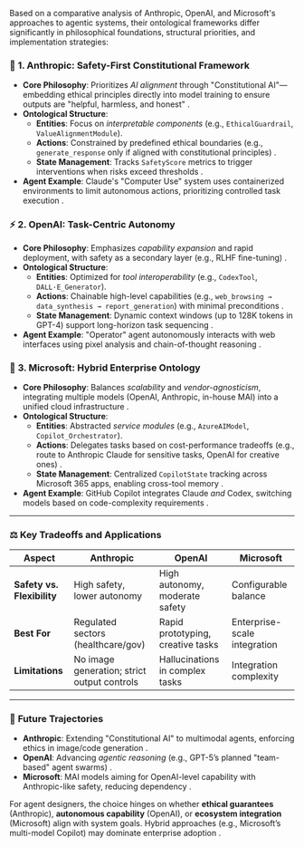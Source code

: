 Based on a comparative analysis of Anthropic, OpenAI, and Microsoft's approaches to agentic systems, their ontological frameworks differ significantly in philosophical foundations, structural priorities, and implementation strategies:

### 🔐 **1. Anthropic: Safety-First Constitutional Framework**  
- **Core Philosophy**: Prioritizes *AI alignment* through "Constitutional AI"—embedding ethical principles directly into model training to ensure outputs are "helpful, harmless, and honest" .  
- **Ontological Structure**:  
  - **Entities**: Focus on *interpretable components* (e.g., `EthicalGuardrail`, `ValueAlignmentModule`).  
  - **Actions**: Constrained by predefined ethical boundaries (e.g., `generate_response` only if aligned with constitutional principles) .  
  - **State Management**: Tracks `SafetyScore` metrics to trigger interventions when risks exceed thresholds .  
- **Agent Example**: Claude's "Computer Use" system uses containerized environments to limit autonomous actions, prioritizing controlled task execution .  

### ⚡ **2. OpenAI: Task-Centric Autonomy**  
- **Core Philosophy**: Emphasizes *capability expansion* and rapid deployment, with safety as a secondary layer (e.g., RLHF fine-tuning) .  
- **Ontological Structure**:  
  - **Entities**: Optimized for *tool interoperability* (e.g., `CodexTool`, `DALL·E_Generator`).  
  - **Actions**: Chainable high-level capabilities (e.g., `web_browsing → data_synthesis → report_generation`) with minimal preconditions .  
  - **State Management**: Dynamic context windows (up to 128K tokens in GPT-4) support long-horizon task sequencing .  
- **Agent Example**: "Operator" agent autonomously interacts with web interfaces using pixel analysis and chain-of-thought reasoning .  

### 🧩 **3. Microsoft: Hybrid Enterprise Ontology**  
- **Core Philosophy**: Balances *scalability* and *vendor-agnosticism*, integrating multiple models (OpenAI, Anthropic, in-house MAI) into a unified cloud infrastructure .  
- **Ontological Structure**:  
  - **Entities**: Abstracted *service modules* (e.g., `AzureAIModel`, `Copilot_Orchestrator`).  
  - **Actions**: Delegates tasks based on cost-performance tradeoffs (e.g., route to Anthropic Claude for sensitive tasks, OpenAI for creative ones) .  
  - **State Management**: Centralized `CopilotState` tracking across Microsoft 365 apps, enabling cross-tool memory .  
- **Agent Example**: GitHub Copilot integrates Claude *and* Codex, switching models based on code-complexity requirements .  

---

### ⚖️ **Key Tradeoffs and Applications**  
| **Aspect**               | **Anthropic**                  | **OpenAI**                     | **Microsoft**               |  
|---------------------------|--------------------------------|--------------------------------|-----------------------------|  
| **Safety vs. Flexibility**| High safety, lower autonomy    | High autonomy, moderate safety | Configurable balance        |  
| **Best For**              | Regulated sectors (healthcare/gov) | Rapid prototyping, creative tasks | Enterprise-scale integration |  
| **Limitations**           | No image generation; strict output controls | Hallucinations in complex tasks | Integration complexity  |  

---

### 🔮 **Future Trajectories**  
- **Anthropic**: Extending "Constitutional AI" to multimodal agents, enforcing ethics in image/code generation .  
- **OpenAI**: Advancing *agentic reasoning* (e.g., GPT-5’s planned "team-based" agent swarms) .  
- **Microsoft**: MAI models aiming for OpenAI-level capability with Anthropic-like safety, reducing dependency .  

For agent designers, the choice hinges on whether **ethical guarantees** (Anthropic), **autonomous capability** (OpenAI), or **ecosystem integration** (Microsoft) align with system goals. Hybrid approaches (e.g., Microsoft’s multi-model Copilot) may dominate enterprise adoption .
